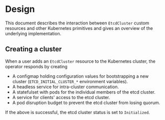 # Design

This document describes the interaction between `EtcdCluster` custom resources and other Kubernetes primitives and gives an overview of the underlying implementation.

## Creating a cluster

When a user adds an `EtcdCluster` resource to the Kubernetes cluster, the operator responds by creating
* A configmap holding configuration values for bootstrapping a new cluster (`ETCD_INITIAL_CLUSTER_*` environment variables).
* A headless service for intra-cluster communication.
* A statefulset with pods for the individual members of the etcd cluster.
* A service for clients' access to the etcd cluster.
* A pod disruption budget to prevent the etcd cluster from losing quorum.

If the above is successful, the etcd cluster status is set to `Initialized`.

